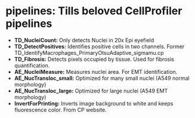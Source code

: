 pipelines: Tills beloved CellProfiler pipelines
================================================

* __TD_NucleiCount:__ Only detects Nuclei in 20x Epi eyefield
* __TD_DetectPositives:__ Identifies positive cells in two channels. Former TD_IdentifyMacrophages_PrimaryOtsuAdaptive_sigmamu.cp
* __TD_Fibrosis:__ Detects pixels occupied by tissue. Used for fibrosis quantification.
* __AE_NucleiMeasure:__ Measures nuclei area. For EMT identification.
* __AE_NucTransloc_small:__ Optimized for many small nuclei (A549 normal morphology)
* __AE_NucTransloc_large:__ Optimized for large nuclei (A549 EMT morphology)
* __InvertForPrinting:__ Inverts image background to white and keeps 
fluorescence color. From CP website.
